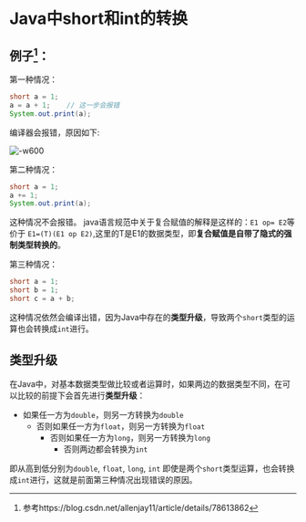 # Java中short和int的转换

## 例子[^1]：

[^1]: 参考https://blog.csdn.net/allenjay11/article/details/78613862

第一种情况：
```java
short a = 1;
a = a + 1;    // 这一步会报错
System.out.print(a);
```

编译器会报错，原因如下:

![-w600](http://img.longzhuang.top/20200716164415.png)

第二种情况：
```java
short a = 1;
a += 1;
System.out.print(a);
```

这种情况不会报错。
java语言规范中关于复合赋值的解释是这样的：`E1 op= E2`等价于 
`E1=(T)(E1 op E2)`,这里的T是E1的数据类型，即**复合赋值是自带了隐式的强制类型转换的**。

第三种情况：
```java
short a = 1;
short b = 1;
short c = a + b;
```

这种情况依然会编译出错，因为Java中存在的**类型升级**，导致两个`short`类型的运算也会转换成`int`进行。

## 类型升级

在Java中，对基本数据类型做比较或者运算时，如果两边的数据类型不同，在可以比较的前提下会首先进行**类型升级**：

- 如果任一方为`double`，则另一方转换为`double`
    - 否则如果任一方为`float`，则另一方转换为`float`
        - 否则如果任一方为`long`，则另一方转换为`long`
            - 否则两边都会转换为`int`

即从高到低分别为`double`, `float`, `long`, `int`
即使是两个`short`类型运算，也会转换成`int`进行，这就是前面第三种情况出现错误的原因。

